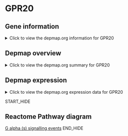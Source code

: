 <h1>GPR20</h1>

<h2>Gene information</h2>
<details>
  <summary>Click to view the depmap.org information for GPR20</summary>
  <iframe src="https://depmap.org/portal/gene/GPR20?tab=about" style="border:none;width:100%;height:800px"></iframe>
</details>

<h2>Depmap overview</h2>
<details>
  <summary>Click to view the depmap.org summary for GPR20</summary>
  <iframe src="https://depmap.org/portal/gene/GPR20?tab=overview" style="border:none;width:100%;height:800px"></iframe>
</details>

<h2>Depmap expression</h2>
<details>
  <summary>Click to view the depmap.org expression data for GPR20</summary>
  <iframe src="https://depmap.org/portal/gene/GPR20?tab=characterization" style="border:none;width:100%;height:800px"></iframe>
</details>


START_HIDE
<h2>Reactome Pathway diagram</h2>
<a href="https://reactome.org/PathwayBrowser/#/R-HSA-418555">G alpha (s) signalling events</a>
END_HIDE


